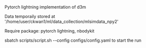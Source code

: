 Pytorch lightning implementation of d3m

Data temporaily stored at '/home/user/ckwan1/ml/data_collection/mlsimdata_npy2'

Require package: pytorch lightning, nbodykit

sbatch scripts/script.sh --config configs/config.yaml to start the run